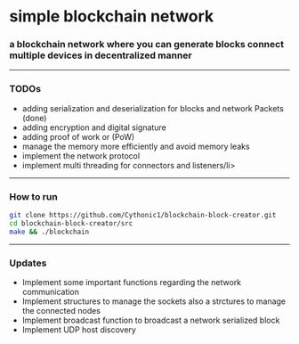 <h1> simple blockchain network</h1>
<h3>a blockchain network where you can generate blocks connect multiple devices in decentralized manner</h3>
<hr>
<h3>TODOs</h3>
<ul>
  <li>adding serialization and deserialization for blocks and network Packets (done)</li>
  <li>adding encryption and digital signature </li>
  <li>adding proof of work or (PoW)</li>
  <li>manage the memory more efficiently and avoid memory leaks</li>
  <li>implement the network protocol</li>
  <li>implement multi threading for connectors and listeners/li>
</ul>
<hr>
<h3>How to run</h3>

```bash
git clone https://github.com/Cythonic1/blockchain-block-creator.git
cd blockchain-block-creator/src
make && ./blockchain

```
<hr>
<h3>Updates</h3>
<ul>
  <li>Implement some important functions regarding the network communication</li>
  <li>Implement structures to manage the sockets also a strctures to manage the connected nodes</li>
  <li>Implement broadcast function to broadcast a network serialized block</li>
  <li> Implement UDP host discovery </li>
</ul>

